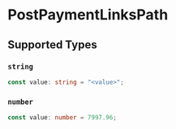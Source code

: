 # PostPaymentLinksPath


## Supported Types

### `string`

```typescript
const value: string = "<value>";
```

### `number`

```typescript
const value: number = 7997.96;
```

